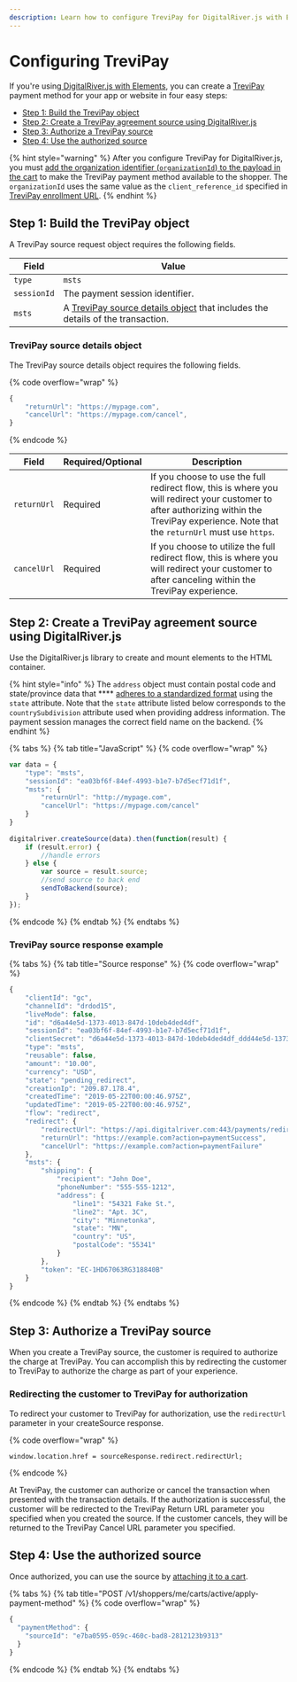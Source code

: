 ```yaml
---
description: Learn how to configure TreviPay for DigitalRiver.js with Elements.
---
```


# Configuring TreviPay

If you're using[ DigitalRiver.js with Elements](../), you can create a [TreviPay ](../../../supported-payment-methods/trevipay.md)payment method for your app or website in four easy steps:

* [Step 1: Build the TreviPay object](trevipay.md#step-1-build-the-trevipay-object)
* [Step 2: Create a TreviPay agreement source using DigitalRiver.js](trevipay.md#step-2-create-a-trevipay-agreement-source-using-digitalriver-js)
* [Step 3: Authorize a TreviPay source](trevipay.md#step-3-authorize-a-trevipay-source)
* [Step 4: Use the authorized source](trevipay.md#step-4-use-the-authorized-source)

{% hint style="warning" %}
After you configure TreviPay for DigitalRiver.js, you must [add the organization identifier (`organizationId`) to the payload in the cart](../../../../master/cart/removing-a-specific-applied-offer/adding-required-information-for-specific-payment-methods.md#adding-an-organization-identifier-to-a-cart) to make the TreviPay payment method available to the shopper. The `organizationId` uses the same value as the  `client_reference_id` specified in [TreviPay enrollment URL](trevipay.md#trevipay-enrollment-url).
{% endhint %}

## Step 1:  Build the TreviPay object

A TreviPay source request object requires the following fields.

| Field       | Value                                                                                                                        |
| ----------- | ---------------------------------------------------------------------------------------------------------------------------- |
| `type`      | `msts`                                                                                                                       |
| `sessionId` | The payment session identifier.                                                                                              |
| `msts`      | A [TreviPay source details object](trevipay.md#trevipay-source-details-object) that includes the details of the transaction. |

### TreviPay source details object

The TreviPay source details object requires the following fields.

{% code overflow="wrap" %}
```javascript
{
	"returnUrl": "https://mypage.com",
	"cancelUrl": "https://mypage.com/cancel",
}
```
{% endcode %}

| Field       | Required/Optional | Description                                                                                                                                                                                 |
| ----------- | ----------------- | ------------------------------------------------------------------------------------------------------------------------------------------------------------------------------------------- |
| `returnUrl` | Required          | If you choose to use the full redirect flow, this is where you will redirect your customer to after authorizing within the TreviPay experience. Note that the `returnUrl` must use `https`. |
| `cancelUrl` | Required          | If you choose to utilize the full redirect flow, this is where you will redirect your customer to after canceling within the TreviPay experience.                                           |

## Step 2:  Create a TreviPay agreement source using DigitalRiver.js

Use the DigitalRiver.js library to create and mount elements to the HTML container.

{% hint style="info" %}
The `address` object must contain postal code and state/province data that **** [adheres to a standardized format](../../../../master/cart/removing-a-specific-applied-offer/providing-address-information.md) using the `state` attribute. Note that the `state` attribute listed below corresponds to the `countrySubdivision` attribute used when providing address information. The payment session manages the correct field name on the backend.
{% endhint %}

{% tabs %}
{% tab title="JavaScript" %}
{% code overflow="wrap" %}
```javascript
var data = {
    "type": "msts",
    "sessionId": "ea03bf6f-84ef-4993-b1e7-b7d5ecf71d1f",
    "msts": {
        "returnUrl": "http://mypage.com",
        "cancelUrl": "https://mypage.com/cancel"
    }
}
  
digitalriver.createSource(data).then(function(result) {
    if (result.error) {
        //handle errors
    } else {
        var source = result.source;
        //send source to back end
        sendToBackend(source);
    }
});
```
{% endcode %}
{% endtab %}
{% endtabs %}

### TreviPay source response example

{% tabs %}
{% tab title="Source response" %}
{% code overflow="wrap" %}
```javascript
{
    "clientId": "gc",
    "channelId": "drdod15",
    "liveMode": false,
    "id": "d6a44e5d-1373-4013-847d-10deb4ded4df",
    "sessionId": "ea03bf6f-84ef-4993-b1e7-b7d5ecf71d1f",    
    "clientSecret": "d6a44e5d-1373-4013-847d-10deb4ded4df_ddd44e5d-1373-4013-847d-10deb4ded4df",
    "type": "msts",
    "reusable": false,
    "amount": "10.00",
    "currency": "USD",
    "state": "pending_redirect",
    "creationIp": "209.87.178.4",
    "createdTime": "2019-05-22T00:00:46.975Z",
    "updatedTime": "2019-05-22T00:00:46.975Z",
    "flow": "redirect",
    "redirect": {
        "redirectUrl": "https://api.digitalriver.com:443/payments/redirects/b8f2207b-8236-4608-b5a2-812790d42ed8?apiKey=pk_test_6cb0fe9ce3124093a9ad906f6c589e2ds",
        "returnUrl": "https://example.com?action=paymentSuccess",
        "cancelUrl": "https://example.com?action=paymentFailure"
    },
    "msts": {
        "shipping": {
            "recipient": "John Doe",
            "phoneNumber": "555-555-1212",
            "address": {
                "line1": "54321 Fake St.",
                "line2": "Apt. 3C",
                "city": "Minnetonka",
                "state": "MN",
                "country": "US",
                "postalCode": "55341"
            }
        },
        "token": "EC-1HD67063RG318840B"
    }
}    
```
{% endcode %}
{% endtab %}
{% endtabs %}

## Step 3: Authorize a TreviPay source

When you create a TreviPay source, the customer is required to authorize the charge at TreviPay. You can accomplish this by redirecting the customer to TreviPay to authorize the charge as part of your experience.

### Redirecting the customer to TreviPay for authorization <a href="#redirecting-the-customer-to-paypal-for-authorization" id="redirecting-the-customer-to-paypal-for-authorization"></a>

To redirect your customer to TreviPay for authorization, use the `redirectUrl` parameter in your createSource response.

{% code overflow="wrap" %}
```
window.location.href = sourceResponse.redirect.redirectUrl;
```
{% endcode %}

At TreviPay, the customer can authorize or cancel the transaction when presented with the transaction details. If the authorization is successful, the customer will be redirected to the TreviPay Return URL parameter you specified when you created the source. If the customer cancels, they will be returned to the TreviPay Cancel URL parameter you specified.​

## Step 4: Use the authorized source

Once authorized, you can use the source by [attaching it to a cart](../../../sources/#attaching-a-payment-method-to-an-order-or-cart).

{% tabs %}
{% tab title="POST /v1/shoppers/me/carts/active/apply-payment-method" %}
{% code overflow="wrap" %}
```javascript
{
  "paymentMethod": {
    "sourceId": "e7ba0595-059c-460c-bad8-2812123b9313"
  }
}
```
{% endcode %}
{% endtab %}
{% endtabs %}
